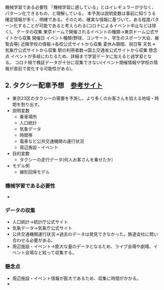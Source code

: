 機械学習である必要性
「機械学習に適している」とはイレギュラーが少なく、パターン化できるもの、と理解している。
本予測は説明変数は事前に知りうる確定情報が多く、明確である。そのため、確実な情報に基づいて、ある程度パターン化することが可能であると考えられる(コロナによるイベント中止などは除く)。
データの収集
東京ドームで開催されるイベントの種類→東京ドーム公式サイトから収集
開催日
イベント種類(野球、コンサート、学生のスポーツ大会、展覧会等)
近隣学校の情報→各校公式サイトから収集
夏休み期間、祝日等
天気→気象庁公式サイトから収集
駅の利用者数→国土交通省公式サイトから収集
懸念点
イベントが多岐にわたるため、詳細まで学習データに加えると過学習となる。
コロナ禍で検証データが十分に収集できない(イベント開催情報や学校の情報が直前で変化する可能性がある)。

## 2. タクシー配車予想　[参考サイト](https://sorabatake.jp/11124/#01)
  - 東京23区のタクシーの需要を予測し、より多くのお客さんを拾える地域・時間を割り出す。
  - 説明変数
    - 乗車場所
    - 人口統計
    - 気象データ
    - 時間帯
    - 電車など公共交通機関の運行状況
    - 周辺施設・イベント
  - 目的変数
    - タクシーの走行データ(何人お客さんを乗せたか）
  - モデル例
    - 線形回帰モデル
### 機械学習である必要性
  - 
### データの収集
  - 人口統計→統計庁公式サイト
  - 気象データ→気象庁公式サイト
  - 公共交通機関運行状況→過去のデータは発見できなかった。鉄道会社に問い合わせる必要がある。
  - 周辺施設・イベント→膨大な量のデータとなるため、ライブ会場や劇場、イベント会場など絞って収集する。
### 懸念点
  - 周辺施設・イベント情報が膨大であるため、収集に時間がかかる。
  - 
